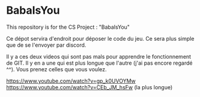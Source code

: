 # BabaIsYou
This repository is for the CS Project : "BabaIsYou" 

Ce dépot servira d'endroit pour déposer le code du jeu. Ce sera plus simple que de se l'envoyer par discord.

Il y a ces deux videos qui sont pas mals pour apprendre le fonctionnement de GIT. Il y en a une qui est plus longue que l'autre (j'ai pas encore regardé ^^). Vous prenez celles que vous 
voulez.

https://www.youtube.com/watch?v=gp_k0UVOYMw
https://www.youtube.com/watch?v=CEb_JM_hsFw (la plus longue)
